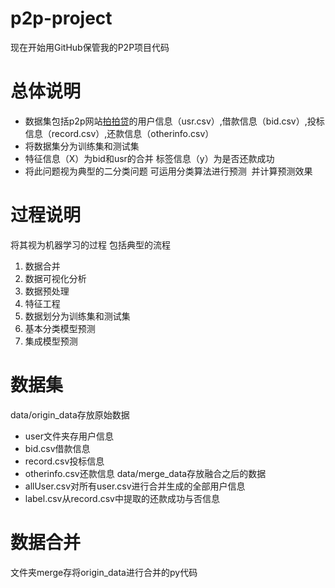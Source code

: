 # p2p-project
现在开始用GitHub保管我的P2P项目代码
# 总体说明
* 数据集包括p2p网站[拍拍贷](http://www.ppdai.com/)的用户信息（usr.csv）,借款信息（bid.csv）,投标信息（record.csv）,还款信息（otherinfo.csv）
* 将数据集分为训练集和测试集
* 特征信息（X）为bid和usr的合并 标签信息（y）为是否还款成功
* 将此问题视为典型的二分类问题 可运用分类算法进行预测  并计算预测效果
# 过程说明
将其视为机器学习的过程 包括典型的流程
1. 数据合并
2. 数据可视化分析 
3. 数据预处理
4. 特征工程
5. 数据划分为训练集和测试集
6. 基本分类模型预测
7. 集成模型预测
# 数据集
data/origin_data存放原始数据
* user文件夹存用户信息
* bid.csv借款信息
* record.csv投标信息
* otherinfo.csv还款信息
data/merge_data存放融合之后的数据
* allUser.csv对所有user.csv进行合并生成的全部用户信息
* label.csv从record.csv中提取的还款成功与否信息
# 数据合并
文件夹merge存将origin_data进行合并的py代码

